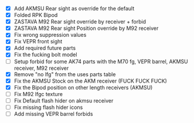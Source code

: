 - [x] Add AKMSU Rear sight as override for the default
- [x] Folded RPK Bipod
- [x] ZASTAVA M92 Rear sight override by receiver + forbid
- [x] ZASTAVA M92 Rear sight Position override by M92 receiver
- [x] Fix wrong suppression values
- [x] Fix VEPR front sight
- [x] Add required future parts
- [x] Fix the fucking bolt model
- [ ] Setup forbid for some AK74 parts with the M70 fg, VEPR barrel, AKMSU receiver, M92 receiver
- [x] Remove "no lfg" from the uses parts table
- [x] Fix the AKMSU Stock on the AKM receiver (FUCK FUCK FUCK)
- [x] Fix the Bipod position on other length receivers (AKMSU)
- [ ] Fix M92 lfgc texture
- [ ] Fix Default flash hider on akmsu receiver
- [ ] Fix missing flash hider icons
- [ ] Add missing VEPR barrel forbids
